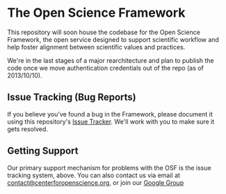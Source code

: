 The Open Science Framework
==========================

This repository will soon house the codebase for the Open Science Framework, the open service designed to support scientific workflow and help foster alignment between scientific values and practices.

We're in the last stages of a major rearchitecture and plan to publish the code once we move authentication credentials out of the repo (as of 2013/10/10).

Issue Tracking (Bug Reports)
----------------------------

If you believe you've found a bug in the Framework, please document it using this repository's [Issue Tracker](https://github.com/CenterForOpenScience/OpenScienceFramework/issues). We'll work with you to make sure it gets resolved.

Getting Support
---------------

Our primary support mechanism for problems with the OSF is the issue tracking system, above. You can also contact us via email at contact@centerforopenscience.org, or join our [Google Group](https://groups.google.com/forum/?fromgroups#!forum/openscienceframework)
